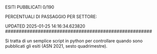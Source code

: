 ESITI PUBBLICATI 0/190 

PERCENTUALI DI PASSAGGIO PER SETTORE:

UPDATED 2025-01-25 14:16:34.623820
###################################################### 

Si tratta di un semplice script in python per controllare quando sono pubblicati gli esiti (ASN 2021, sesto quadrimestre).

